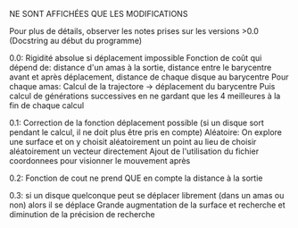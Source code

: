 NE SONT AFFICHÉES QUE LES MODIFICATIONS

Pour plus de détails, observer les notes prises sur les versions >0.0
(Docstring au début du programme)

0.0:
	Rigidité absolue si déplacement impossible
	Fonction de coût qui dépend de:
		distance d'un amas à la sortie, distance entre le barycentre avant
		et après déplacement, distance de chaque disque au barycentre
	Pour chaque amas:
		Calcul de la trajectore -> déplacement du barycentre
		Puis calcul de générations successives en ne gardant que les 4
		meilleures à la fin de chaque calcul

0.1:
	Correction de la fonction déplacement possible (si un disque sort pendant le
	calcul, il ne doit plus être pris en compte)
	Aléatoire:
		On explore une surface et on y choisit aléatoirement un point au lieu
		de choisir aléatoirement un vecteur directement
	Ajout de l'utilisation du fichier coordonnees pour visionner le mouvement après

0.2:
	Fonction de cout ne prend QUE en compte la distance à la sortie

0.3:
	si un disque quelconque peut se déplacer librement (dans un amas ou non)
	alors il se déplace
	Grande augmentation de la surface et recherche et diminution de la précision
	de recherche
